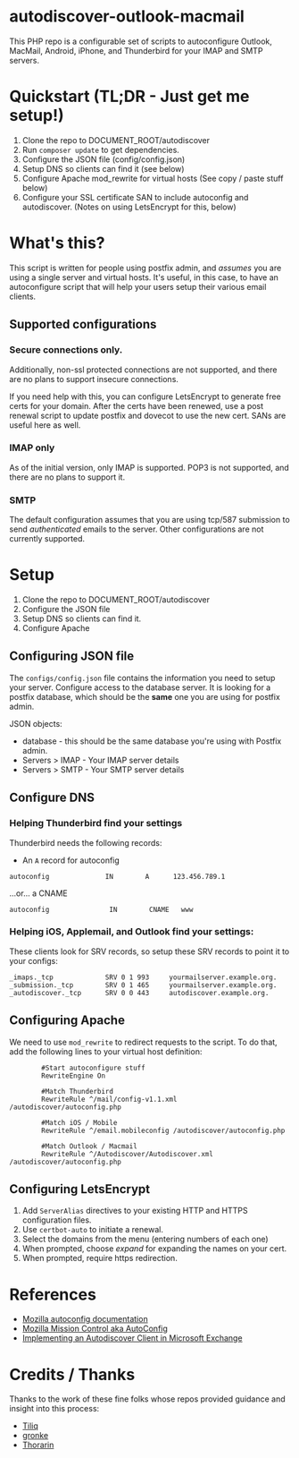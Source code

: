 # autodiscover-outlook-macmail
This PHP repo is a configurable set of scripts to autoconfigure Outlook, MacMail, Android, iPhone, and Thunderbird for your IMAP and SMTP servers.
# Quickstart (TL;DR - Just get me setup!)

1. Clone the repo to DOCUMENT_ROOT/autodiscover
1. Run `composer update` to get dependencies.
1. Configure the JSON file (config/config.json)
1. Setup DNS so clients can find it (see below)
1. Configure Apache mod_rewrite for virtual hosts (See copy / paste stuff below)
1. Configure your SSL certificate SAN to include autoconfig and autodiscover. (Notes on using LetsEncrypt for this, below)

# What's this?

This script is written for people using postfix admin, and _assumes_ you are using a single server and virtual hosts. It's useful, in this case, to have an autoconfigure script that will help your users setup their various email clients.

## Supported configurations

### Secure connections only.

Additionally, non-ssl protected connections are not supported, and there are no plans to support insecure connections.

If you need help with this, you can configure LetsEncrypt to generate free certs for your domain. After the certs have been renewed, use a post renewal script to update postfix and dovecot to use the new cert. SANs are useful here as well. 

### IMAP only

As of the initial version, only IMAP is supported. POP3 is not supported, and there are no plans to support it.

### SMTP 

The default configuration assumes that you are using tcp/587 submission to send _authenticated_ emails to the server. Other configurations are not currently supported.

# Setup

1. Clone the repo to DOCUMENT_ROOT/autodiscover
2. Configure the JSON file
3. Setup DNS so clients can find it.
4. Configure Apache

## Configuring JSON file

The `configs/config.json` file contains the information you need to setup your server. Configure access to the database server. It is looking for a postfix database, which should be the **same** one you are using for postfix admin.

JSON objects:

* database - this should be the same database you're using with Postfix admin.
* Servers > IMAP - Your IMAP server details
* Servers > SMTP - Your SMTP server details 

## Configure DNS

### Helping Thunderbird find your settings

Thunderbird needs the following records:

* An `A` record for autoconfig

````
autoconfig              IN        A      123.456.789.1

````

...or... a CNAME

`autoconfig               IN        CNAME   www`

### Helping iOS, Applemail, and Outlook find your settings:

These clients look for SRV records, so setup these SRV records to point it to your configs:

```
_imaps._tcp             SRV 0 1 993     yourmailserver.example.org.
_submission._tcp        SRV 0 1 465     yourmailserver.example.org.
_autodiscover._tcp      SRV 0 0 443     autodiscover.example.org.
```



## Configuring Apache

We need to use `mod_rewrite` to redirect requests to the script. To do that, add the following lines to your virtual host definition:

```
        #Start autoconfigure stuff
        RewriteEngine On

        #Match Thunderbird
        RewriteRule ^/mail/config-v1.1.xml /autodiscover/autoconfig.php

        #Match iOS / Mobile
        RewriteRule ^/email.mobileconfig /autodiscover/autoconfig.php

        #Match Outlook / Macmail
        RewriteRule ^/Autodiscover/Autodiscover.xml /autodiscover/autoconfig.php

```
## Configuring LetsEncrypt

1. Add `ServerAlias` directives to your existing HTTP and HTTPS configuration files.
1. Use `certbot-auto` to initiate a renewal. 
1. Select the domains from the menu (entering numbers of each one)
1. When prompted, choose *expand* for expanding the names on your cert.
1. When prompted, require https redirection.
 
# References

* [Mozilla autoconfig documentation](https://developer.mozilla.org/en-US/docs/Mozilla/Thunderbird/Autoconfiguration)
* [Mozilla Mission Control aka AutoConfig](https://developer.mozilla.org/en-US/docs/Archive/Misc_top_level/MCD,_Mission_Control_Desktop_AKA_AutoConfig)
* [Implementing an Autodiscover Client in Microsoft Exchange](https://msdn.microsoft.com/en-us/library/office/ee332364(v=exchg.140).aspx#sectionSection0)

# Credits / Thanks
Thanks to the work of these fine folks whose repos provided guidance and insight into this process:

* [Tiliq](https://github.com/Tiliq/autodiscover.xml)
* [gronke](https://github.com/gronke/email-autodiscover)
* [Thorarin](https://github.com/Thorarin/MailClientAutoConfig)